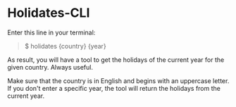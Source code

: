 # Holidates-CLI

Enter this line in your terminal:

> $ holidates {country} {year}

As result, you will have a tool to get the holidays of the current year for the given country. Always useful.

Make sure that the country is in English and begins with an uppercase letter.
If you don't enter a specific year, the tool will return the holidays from the current year.